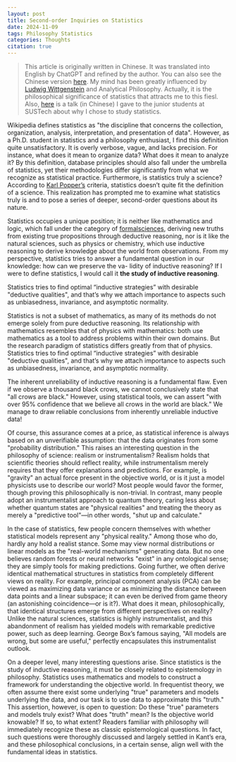 ```yaml
---
layout: post
title: Second-order Inquiries on Statistics
date: 2024-11-09
tags: Philosophy Statistics
categories: Thoughts
citation: true
---
```


> This article is originally written in Chinese. It was translated into English by ChatGPT and refined by the author. You can also see the Chinese version [here](https://zhuanlan.zhihu.com/p/5990531684). My mind has been greatly influenced by [Ludwig Wittgenstein](https://en.wikipedia.org/wiki/Ludwig_Wittgenstein) and Analytical Philosophy. Actually, it is the philosophical significance of statistics that attracts me to this fiesl. Also, [here](https://www.bilibili.com/video/BV1TD421g7Y6/?spm_id_from=333.999.0.0&vd_source=122f65726f0fe678830e7adff2d7c3ff) is a talk (in Chinese) I gave to the junior students at SUSTech about why I chose to study statistics.

Wikipedia defines statistics as "the discipline that concerns the collection, organization, analysis, interpretation, and presentation of data". However, as a Ph.D. student in statistics and a philosophy enthusiast, I find this definition quite unsatisfactory. It is overly verbose, vague, and lacks precision. For instance, what does it mean to organize data? What does it mean to analyze it? By this definition, database principles should also fall under the umbrella of statistics, yet their methodologies differ significantly from what we recognize as statistical practice. Furthermore, is statistics truly a science? According to [Karl Popper’s](https://en.wikipedia.org/wiki/Karl_Popper) criteria, statistics doesn’t quite fit the definition of a science. This realization has prompted me to examine what statistics truly is and to pose a series of deeper, second-order questions about its nature.

Statistics occupies a unique position; it is neither like mathematics and logic, which fall under the category of [formalsciences]([https://zhida.zhihu.com/search?content_id=650090079&content_type=Answer&match_order=1&q=%E5%BD%A2%E5%BC%8F%E7%A7%91%E5%AD%A6&zhida_source=entity](https://en.wikipedia.org/wiki/Formal_science)), deriving new truths from existing true propositions through deductive reasoning, nor is it like the natural sciences, such as physics or chemistry, which use inductive reasoning to derive knowledge about the world from observations. From my perspective, statistics tries to answer a fundamental question in our knowledge: how can we preserve the va-
lidity of inductive reasoning? If I were to define statistics, I would call it **the study of inductive reasoning**.

Statistics tries to find optimal “inductive strategies” with desirable "deductive qualities", and that’s why we attach importance to aspects such as unbiasedness, invariance, and asymptotic normality.

Statistics is not a subset of mathematics, as many of its methods do not emerge solely from pure deductive reasoning. Its relationship with mathematics resembles that of physics with mathematics: both use mathematics as a tool to address problems within their own domains. But the research paradigm of statistics differs greatly from that of physics. Statistics tries to find optimal “inductive strategies” with desirable "deductive qualities", and that’s why we attach importance to aspects such as unbiasedness, invariance, and asymptotic normality.

The inherent unreliability of inductive reasoning is a fundamental flaw. Even if we observe a thousand black crows, we cannot conclusively state that "all crows are black." However, using statistical tools, we can assert "with over 95% confidence that we believe all crows in the world are black." We manage to draw reliable conclusions from inherently unreliable inductive data!

Of course, this assurance comes at a price, as statistical inference is always based on an unverifiable assumption: that the data originates from some "probability distribution." This raises an interesting question in the philosophy of science: realism or instrumentalism? Realism holds that scientific theories should reflect reality, while instrumentalism merely requires that they offer explanations and predictions. For example, is "gravity" an actual force present in the objective world, or is it just a model physicists use to describe our world? Most people would favor the former, though proving this philosophically is non-trivial. In contrast, many people adopt an instrumentalist approach to quantum theory, caring less about whether quantum states are "physical realities" and treating the theory as merely a "predictive tool"—in other words, "shut up and calculate."

In the case of statistics, few people concern themselves with whether statistical models represent any "physical reality." Among those who do, hardly any hold a realist stance. Some may view normal distributions or linear models as the "real-world mechanisms" generating data. But no one believes random forests or neural networks "exist" in any ontological sense; they are simply tools for making predictions. Going further, we often derive identical mathematical structures in statistics from completely different views on reality. For example, principal component analysis (PCA) can be viewed as maximizing data variance or as minimizing the distance between data points and a linear subspace; it can even be derived from game theory (an astonishing coincidence—or is it?). What does it mean, philosophically, that identical structures emerge from different perspectives on reality? Unlike the natural sciences, statistics is highly instrumentalist, and this abandonment of realism has yielded models with remarkable predictive power, such as deep learning. George Box’s famous saying, "All models are wrong, but some are useful," perfectly encapsulates this instrumentalist outlook.

On a deeper level, many interesting questions arise. Since statistics is the study of inductive reasoning, it must be closely related to epistemology in philosophy. Statistics uses mathematics and models to construct a framework for understanding the objective world. In frequentist theory, we often assume there exist some underlying "true" parameters and models underlying the data, and our task is to use data to approximate this "truth." This assertion, however, is open to question: Do these "true" parameters and models truly exist? What does "truth" mean? Is the objective world knowable? If so, to what extent? Readers familiar with philosophy will immediately recognize these as classic epistemological questions. In fact, such questions were thoroughly discussed and largely settled in Kant’s era, and these philosophical conclusions, in a certain sense, align well with the fundamental ideas in statistics.